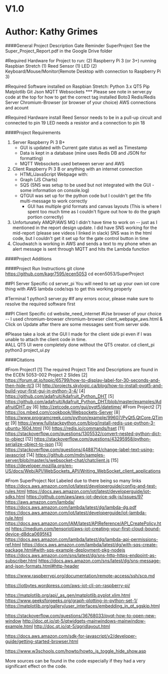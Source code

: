 # V1.0
# Author: Kathy Grimes

####General Project Description
Gate Reminder SuperProject
See the Super_Project_Report.pdf in the Google Drive folder

#Required Hardware for Project to run:
(2) Raspberry Pi 3 (or 3+) running Raspbian Stretch
(1) Reed Sensor
(1) LED
(2) Keyboard/Mouse/Monitor(Remote Desktop with connection to Raspberry Pi 3)

#Required Software installed on Raspbian Stretch:
Python 3.x
QT5
Pip
Matplotlib
Git
Json
MQTT 
Websockets  *** Please see note in server.py code at the top for how to get the correct tag installed
Boto3
Redis/Redis Server
Chromium-Browser (or browser of your choice)
AWS connections and acount

#Required Hardware install
Reed Sensor needs to be in a pull-up circuit and connected to pin 19
LED needs a resistor and a connection to pin 18


####Project Requirements
1. Server Raspberry Pi 3 B+
    - GUI is updated with Current gate status as well as Timestamp
    - Data is kept in a database (mine uses Redis DB and JSON for formatting)
    - MQTT Websockets used between server and AWS
2. Client Raspberry Pi 3 B or anything with an internet connection
    - HTML/JavaScript Webpage with:
	- Graph (JS Charts)
	- SQS (SNS was setup to be used but not integrated with the GUI - some information on console.log)
	- QTGUI was set up for the python code but I couldn't get the fifo multi-message to work correctly
	   - GUI has multiple grid formats and canvas layouts (This is where I spent too much time as I couldn't figure out how to do the graph portion correctly)
3. Unfortunately AMQP/AWS MQ I didn't have time to work on -- just as I mentioned in the report design update.  I did have SNS working for the mid-report (please see videos I linked in slack) 
SNS was in the html code, but I couldn't get it set up for the gate control button in time
4. Cloudwatch is working in AWS and sends a text to my phone when an alert message is sent through MQTT and hits the Lambda function

####Project Additions


####Project Run Instructions
git clone https://github.com/kagr7595/ecen5053
cd ecen5053/SuperProject

##PI Server Specific
cd server_pi
You will need to set up your own iot core thing with AWS lambda code/sqs to get this working properly

#Terminal 1
python3 server.py  #If any errors occur, please make sure to resolve the required software first

##PI Client Specific
cd website_need_internet
#Use browser of your choice -- I used chromium-browser
chromium-browser client_webpage_aws.html &
Click on Update after there are some messages sent from server side.

#Please take a look at the GUI I made for the client side pi even if I was unable to attach the client code in time.  
#ALL QT5 UI were completely done without the QT5 creator.
cd client_pi
python3 project_ui.py

####Citations

#From Project1
[1]  The required Project Title and Descriptions are found in the ECEN 5053-002 Project 2 Slides
[2]  https://forum.qt.io/topic/65799/how-to-display-label-for-30-seconds-and-then-hide-it/3
[3]  http://projects.skylogic.ca/blog/how-to-install-pyqt5-and-build-your-first-gui-in-python-3-4/
[4]  https://github.com/adafruit/Adafruit_Python_DHT 
[5]  https://github.com/adafruit/Adafruit_Python_DHT/blob/master/examples/AdafruitDHT.py
[6]  http://zetcode.com/gui/pyqt5/datetime/
#From Project2
[7]  https://os.mbed.com/cookbook/Websockets-Server
[8]  https://www.programcreek.com/python/example/99607/PyQt5.QtCore.QTimer
[9]  https://www.fullstackpython.com/blog/install-redis-use-python-3-ubuntu-1604.html
[10] https://redis.io/commands/hset
[11] https://stackoverflow.com/questions/1305532/convert-nested-python-dict-to-object
[12] https://stackoverflow.com/questions/43295958/python-serialize-object-to-json
[13] https://stackoverflow.com/questions/4488714/change-label-text-using-javascript
[14] https://github.com/mdn/samples-server/blob/master/s/websocket-chat/chatclient.js
[15] https://developer.mozilla.org/en-US/docs/Web/API/WebSockets_API/Writing_WebSocket_client_applications

#From SuperProject
Not Labeled due to there being so many links
https://docs.aws.amazon.com/iot/latest/developerguide/config-and-test-rules.html
https://docs.aws.amazon.com/iot/latest/developerguide/iot-sdks.html
https://github.com/aws/aws-iot-device-sdk-js/issues/97
https://aws.amazon.com/lambda/
https://docs.aws.amazon.com/lambda/latest/dg/lambda-dg.pdf
https://docs.aws.amazon.com/iot/latest/developerguide/iot-lambda-rule.html
https://docs.aws.amazon.com/IAM/latest/APIReference/API_CreatePolicy.html
https://medium.com/tensoriot/aws-iot-creating-your-first-cloud-bound-device-d8dca0695f43
https://docs.aws.amazon.com/lambda/latest/dg/lambda-api-permissions-ref.html
https://docs.aws.amazon.com/lambda/latest/dg/with-sqs-create-package.html#with-sqs-example-deployment-pkg-nodejs
https://docs.aws.amazon.com/sns/latest/dg/sns-http-https-endpoint-as-subscriber.html
https://docs.aws.amazon.com/sns/latest/dg/sns-message-and-json-formats.html#http-header

https://www.raspberrypi.org/documentation/remote-access/ssh/scp.md

https://iotbytes.wordpress.com/aws-iot-cli-on-raspberry-pi/

https://matplotlib.org/api/_as_gen/matplotlib.pyplot.xlim.html
https://www.geeksforgeeks.org/graph-plotting-in-python-set-1/
https://matplotlib.org/gallery/user_interfaces/embedding_in_qt_sgskip.html

https://stackoverflow.com/questions/36768033/pyqt-how-to-open-new-window
http://doc.qt.io/qt-5/qtwidgets-mainwindows-mainwindow-example.html
http://doc.qt.io/qt-5/qgridlayout.html


https://docs.aws.amazon.com/sdk-for-javascript/v2/developer-guide/getting-started-browser.html

https://www.w3schools.com/howto/howto_js_toggle_hide_show.asp

More sources can be found in the code especially if they had a very significant effect on the code.
